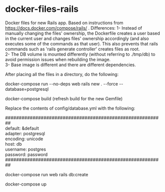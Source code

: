 # docker-files-rails
Docker files for new Rails app.
Based on instructions from https://docs.docker.com/compose/rails/ .
Differences:
1- Instead of manually changing the files' ownership, the Dockerfile creates a user based in the current user and changes files' ownership accordingly (and also executes some of the commands as that user). This also prevents that rails commands such as 'rails generate controller' creates files as root.<br />
2- The DB volume is mounted differently (without referring to ./tmp/db) to avoid permission issues when rebuilding the image.<br />
3- Base image is different and there are different dependencies.<br />

After placing all the files in a directory, do the following:

docker-compose run --no-deps web rails new . --force --database=postgresql

docker-compose build (refresh build for the new Gemfile)

Replace the contents of config/database.yml with the following:

##########################################################<br />
default: &default<br />
  adapter: postgresql<br />
  encoding: unicode<br />
  host: db<br />
  username: postgres<br />
  password: password<br />
##########################################################

docker-compose run web rails db:create

docker-compose up
